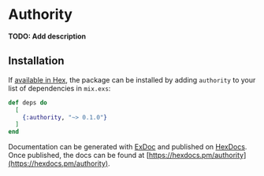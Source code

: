 # Authority

**TODO: Add description**

## Installation

If [available in Hex](https://hex.pm/docs/publish), the package can be installed
by adding `authority` to your list of dependencies in `mix.exs`:

```elixir
def deps do
  [
    {:authority, "~> 0.1.0"}
  ]
end
```

Documentation can be generated with [ExDoc](https://github.com/elixir-lang/ex_doc)
and published on [HexDocs](https://hexdocs.pm). Once published, the docs can
be found at [https://hexdocs.pm/authority](https://hexdocs.pm/authority).

